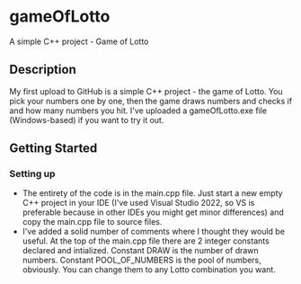 # gameOfLotto
A simple C++ project - Game of Lotto
## Description
My first upload to GitHub is a simple C++ project - the game of Lotto. You pick your numbers one by one, then the game draws numbers and checks if and how many numbers you hit. I've uploaded a gameOfLotto.exe file (Windows-based) if you want to try it out.
## Getting Started
### Setting up
* The entirety of the code is in the main.cpp file. Just start a new empty C++ project in your IDE (I've used Visual Studio 2022, so VS is preferable because in other IDEs you might get minor differences) and copy the main.cpp file to source files.
* I've added a solid number of comments where I thought they would be useful. At the top of the main.cpp file there are 2 integer constants declared and intialized. Constant DRAW is the number of drawn numbers. Constant POOL_OF_NUMBERS is the pool of numbers, obviously. You can change them to any Lotto combination you want.

